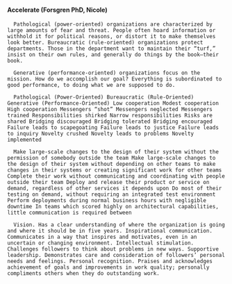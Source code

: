#### Accelerate (Forsgren PhD, Nicole)
      Pathological (power-oriented) organizations are characterized by large amounts of fear and threat. People often hoard information or withhold it for political reasons, or distort it to make themselves look better. Bureaucratic (rule-oriented) organizations protect departments. Those in the department want to maintain their “turf,” insist on their own rules, and generally do things by the book—their book.

      Generative (performance-oriented) organizations focus on the mission. How do we accomplish our goal? Everything is subordinated to good performance, to doing what we are supposed to do.

      Pathological (Power-Oriented) Bureaucratic (Rule-Oriented) Generative (Performance-Oriented) Low cooperation Modest cooperation High cooperation Messengers “shot” Messengers neglected Messengers trained Responsibilities shirked Narrow responsibilities Risks are shared Bridging discouraged Bridging tolerated Bridging encouraged Failure leads to scapegoating Failure leads to justice Failure leads to inquiry Novelty crushed Novelty leads to problems Novelty implemented

      Make large-scale changes to the design of their system without the permission of somebody outside the team Make large-scale changes to the design of their system without depending on other teams to make changes in their systems or creating significant work for other teams Complete their work without communicating and coordinating with people outside their team Deploy and release their product or service on demand, regardless of other services it depends upon Do most of their testing on demand, without requiring an integrated test environment Perform deployments during normal business hours with negligible downtime In teams which scored highly on architectural capabilities, little communication is required between

      Vision. Has a clear understanding of where the organization is going and where it should be in five years. Inspirational communication. Communicates in a way that inspires and motivates, even in an uncertain or changing environment. Intellectual stimulation. Challenges followers to think about problems in new ways. Supportive leadership. Demonstrates care and consideration of followers’ personal needs and feelings. Personal recognition. Praises and acknowledges achievement of goals and improvements in work quality; personally compliments others when they do outstanding work.

